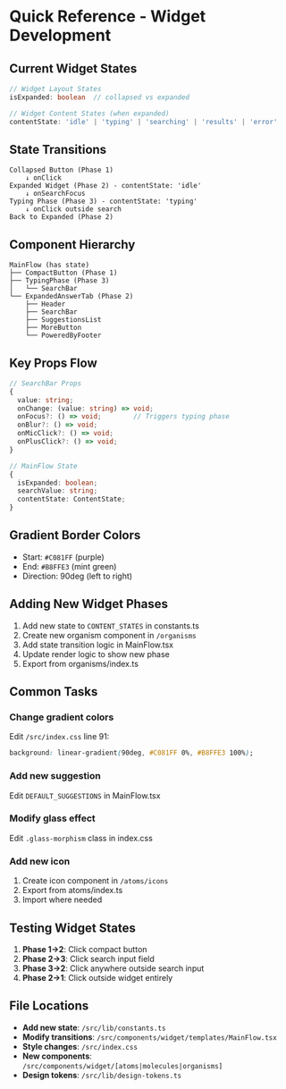# Quick Reference - Widget Development

## Current Widget States

```typescript
// Widget Layout States
isExpanded: boolean  // collapsed vs expanded

// Widget Content States (when expanded)
contentState: 'idle' | 'typing' | 'searching' | 'results' | 'error'
```

## State Transitions

```
Collapsed Button (Phase 1)
    ↓ onClick
Expanded Widget (Phase 2) - contentState: 'idle'
    ↓ onSearchFocus
Typing Phase (Phase 3) - contentState: 'typing'
    ↓ onClick outside search
Back to Expanded (Phase 2)
```

## Component Hierarchy

```
MainFlow (has state)
├── CompactButton (Phase 1)
├── TypingPhase (Phase 3)
│   └── SearchBar
└── ExpandedAnswerTab (Phase 2)
    ├── Header
    ├── SearchBar
    ├── SuggestionsList
    ├── MoreButton
    └── PoweredByFooter
```

## Key Props Flow

```typescript
// SearchBar Props
{
  value: string;
  onChange: (value: string) => void;
  onFocus?: () => void;        // Triggers typing phase
  onBlur?: () => void;
  onMicClick?: () => void;
  onPlusClick?: () => void;
}

// MainFlow State
{
  isExpanded: boolean;
  searchValue: string;
  contentState: ContentState;
}
```

## Gradient Border Colors
- Start: `#C081FF` (purple)
- End: `#B8FFE3` (mint green)
- Direction: 90deg (left to right)

## Adding New Widget Phases

1. Add new state to `CONTENT_STATES` in constants.ts
2. Create new organism component in `/organisms`
3. Add state transition logic in MainFlow.tsx
4. Update render logic to show new phase
5. Export from organisms/index.ts

## Common Tasks

### Change gradient colors
Edit `/src/index.css` line 91:
```css
background: linear-gradient(90deg, #C081FF 0%, #B8FFE3 100%);
```

### Add new suggestion
Edit `DEFAULT_SUGGESTIONS` in MainFlow.tsx

### Modify glass effect
Edit `.glass-morphism` class in index.css

### Add new icon
1. Create icon component in `/atoms/icons`
2. Export from atoms/index.ts
3. Import where needed

## Testing Widget States

1. **Phase 1→2**: Click compact button
2. **Phase 2→3**: Click search input field
3. **Phase 3→2**: Click anywhere outside search input
4. **Phase 2→1**: Click outside widget entirely

## File Locations

- **Add new state**: `/src/lib/constants.ts`
- **Modify transitions**: `/src/components/widget/templates/MainFlow.tsx`
- **Style changes**: `/src/index.css`
- **New components**: `/src/components/widget/[atoms|molecules|organisms]`
- **Design tokens**: `/src/lib/design-tokens.ts`